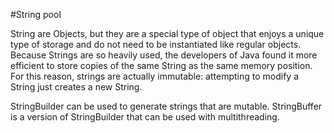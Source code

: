 #String pool

String are Objects, but they are a special type of object that enjoys a unique type of storage and do not need to be instantiated like regular objects. Because Strings are so heavily used, the developers of Java found it more efficient to store copies of the same String as the same memory position. For this reason, strings are actually immutable: attempting to modify a String just creates a new String.

StringBuilder can be used to generate strings that are mutable. StringBuffer is a version of StringBuilder that can be used with multithreading.